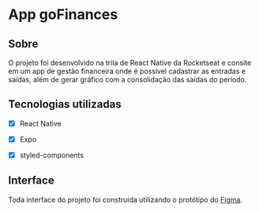 # App goFinances

## Sobre
O projeto foi desenvolvido na trila de React Native da Rocketseat e consite em um app de gestão financeira onde é possível cadastrar as entradas e saídas, além de gerar gráfico com a consolidação das saídas do período.

## Tecnologias utilizadas
 - [x] React Native
 - [x] Expo
 - [x] styled-components


## Interface
Toda interface do projeto foi construída utilizando o protótipo do [Figma](https://www.figma.com/file/0SBgjrjLcq5ugFyHk0Vd3P/GoFinances-Ignite).
